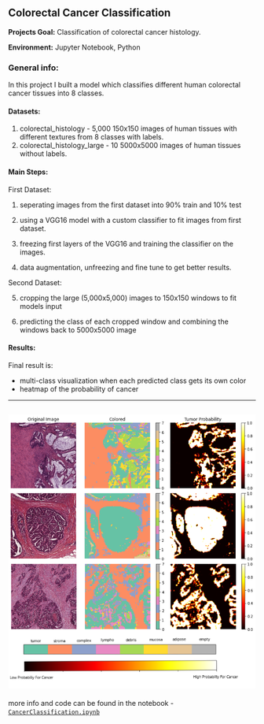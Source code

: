 ## Colorectal Cancer Classification

__Projects Goal:__ Classification of colorectal cancer histology. <br />

__Environment:__ Jupyter Notebook, Python <br />


### General info:
In this project I built a model which classifies different human colorectal cancer tissues into 8 classes. <br />

#### Datasets:

1) colorectal_histology - 5,000 150x150 images of human tissues with different textures from 8 classes with labels.
2) colorectal_histology_large - 10 5000x5000 images of human tissues without labels.

#### Main Steps:

First Dataset:

1) seperating images from the first dataset into 90% train and 10% test

2) using a VGG16 model with a custom classifier to fit images from first dataset. 

3) freezing first layers of the VGG16 and training the classifier on the images. 

4) data augmentation, unfreezing and fine tune to get better results.

Second Dataset:

5) cropping the large (5,000x5,000) images to 150x150 windows to fit models input

6) predicting the class of each cropped window and combining the windows back to 5000x5000 image


#### Results:

Final result is:

- multi-class visualization when each predicted class gets its own color
- heatmap of the probability of cancer

---
![results image](/images/RESULTS.png)
---

more info and code can be found in the notebook - [`CancerClassification.ipynb`](/CancerClassification.ipynb)
